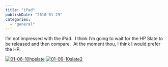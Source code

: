 ```yaml
---
title: "iPad"
publishDate: "2010-01-29"
categories: 
  - "general"
---
```


I’m not impressed with the iPad.  I think I’m going to wait for the HP Slate to be released and then compare.  At the moment thou, I think I would prefer the HP.

[![01-06-10hpslate](http://ramberlinggeek.co.uk/wp-content/uploads/2010/01/010610hpslate_thumb.jpg "01-06-10hpslate")](http://ramberlinggeek.co.uk/wp-content/uploads/2010/01/010610hpslate.jpg) [![01-06-10slate2](http://ramberlinggeek.co.uk/wp-content/uploads/2010/01/010610slate2_thumb.jpg "01-06-10slate2")](http://ramberlinggeek.co.uk/wp-content/uploads/2010/01/010610slate2.jpg)
